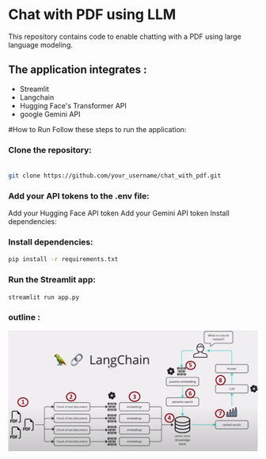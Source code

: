 # Chat with PDF using LLM 
This repository contains code to enable chatting with a PDF using large language modeling. 
## The application integrates : 
  * Streamlit 
  * Langchain 
  * Hugging Face's Transformer API
  * google Gemini API 

#How to Run
Follow these steps to run the application:

### Clone the repository:
```bash

git clone https://github.com/your_username/chat_with_pdf.git
```
### Add your API tokens to the .env file:

Add your Hugging Face API token
Add your Gemini API token
Install dependencies:

### Install dependencies:
```bash
pip install -r requirements.txt
```
### Run the Streamlit app:
```bash
streamlit run app.py
```

### outline : 

![photo](outline.png)
